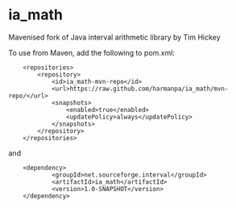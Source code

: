 ia_math
=======

Mavenised fork of Java interval arithmetic library by Tim Hickey

To use from Maven, add the following to pom.xml:

```
    <repositories>
        <repository>
            <id>ia_math-mvn-repo</id>
            <url>https://raw.github.com/harmanpa/ia_math/mvn-repo/</url>
            <snapshots>
                <enabled>true</enabled>
                <updatePolicy>always</updatePolicy>
            </snapshots>
        </repository>
    </repositories>
```

and

```
    <dependency>
            <groupId>net.sourceforge.interval</groupId>
            <artifactId>ia_math</artifactId>
            <version>1.0-SNAPSHOT</version>
    </dependency>
```
